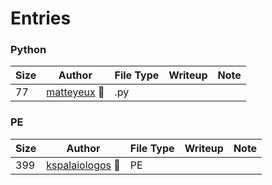 # Entries

### Python

| Size | Author | File Type | Writeup | Note |
|--------|------|-----------|---------|------|
| 77 | [matteyeux](./matteyeux/matteyeux.py.txt) 👑 | .py | | |

### PE

| Size | Author | File Type | Writeup | Note |
|--------|------|-----------|---------|------|
| 399 | [kspalaiologos](./kspalaiologos/kspalaiologos.pe.txt) 👑 | PE | | |
